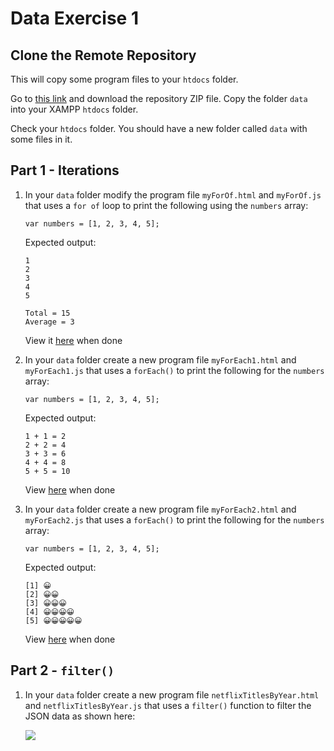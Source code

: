 # Data Exercise 1

## Clone the Remote Repository

This will copy some program files to your ``htdocs`` folder.  

Go to [this link](https://github.com/barcaxi/csd2023) and download the repository ZIP file.  Copy the folder ``data`` into your XAMPP ``htdocs`` folder.

Check your ``htdocs`` folder.  You should have a new folder called ``data`` with some files in it.



## Part 1 - Iterations

1.	In your `data` folder modify the program file `myForOf.html` and `myForOf.js` that uses a `for of` loop to print the following using the `numbers` array:

	```
	var numbers = [1, 2, 3, 4, 5];
	```
	
	Expected output:
	```
	1
	2
	3
	4
	5

	Total = 15
	Average = 3
	```

	View it [here](http://localhost/csd2023/data/myForOF.html) when done

1.	In your `data` folder create a new program file `myForEach1.html` and `myForEach1.js` that uses a `forEach()` to print the following for the `numbers` array:

	```
	var numbers = [1, 2, 3, 4, 5];
	```
	
	Expected output:
	```
	1 + 1 = 2
	2 + 2 = 4
	3 + 3 = 6
	4 + 4 = 8
	5 + 5 = 10
	```

	View [here](http://localhost/csd2023/data/myForEach1.html) when done

1.	In your `data` folder create a new program file `myForEach2.html` and `myForEach2.js` that uses a `forEach()` to print the following for the `numbers` array:

	```
	var numbers = [1, 2, 3, 4, 5];
	```
	
	Expected output:
	```
	[1] 😀
	[2] 😀😀
	[3] 😀😀😀
	[4] 😀😀😀😀
	[5] 😀😀😀😀😀
	```

	View [here](http://localhost/csd2023/data/myForEach2.html) when done


## Part 2 - `filter()`


1.	In your `data` folder create a new program file `netflixTitlesByYear.html` and `netflixTitlesByYear.js` that uses a `filter()` function to filter the JSON data as shown here:

	![](images/filterMoviesByYear.gif)

